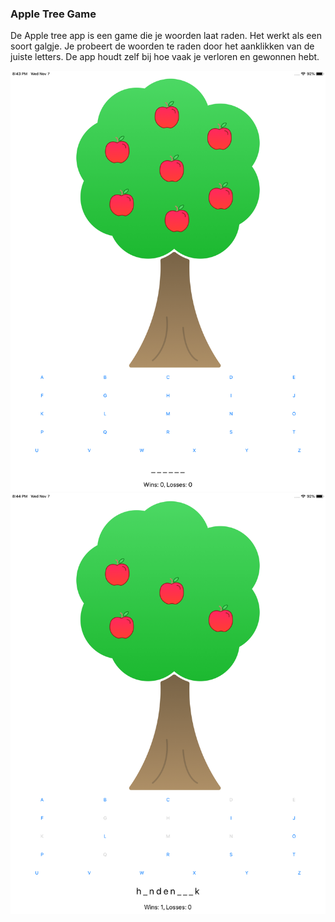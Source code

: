 ### Apple Tree Game 

De Apple tree app is een game die je woorden laat raden. Het werkt als een soort galgje. Je probeert de woorden te raden door het aanklikken van de juiste letters. De app houdt zelf bij hoe vaak je verloren en gewonnen hebt. 

![screenshot](Doc/Apple_tree1.png)
![screenshot](Doc/Apple_tree2.png)

